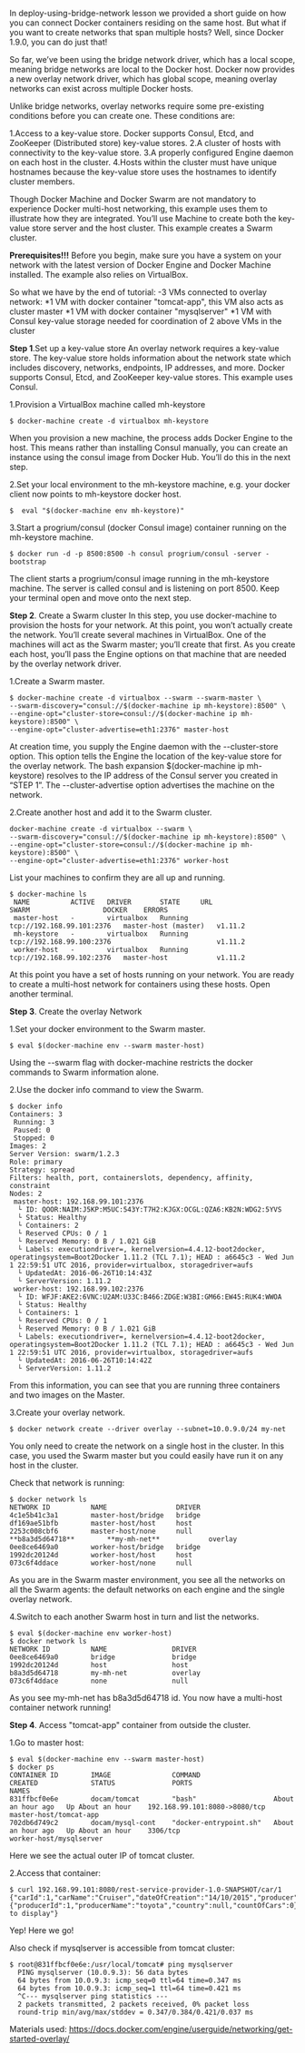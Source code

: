 In deploy-using-bridge-network lesson we provided a short guide on how you can
connect Docker containers residing on the same host.
But what if you want to create networks that span multiple hosts? 
Well, since Docker 1.9.0, you can do just that!

So far, we’ve been using the bridge network driver, which has a local scope, 
meaning bridge networks are local to the Docker host. 
Docker now provides a new overlay network driver, which has global scope, 
meaning overlay networks can exist across multiple Docker hosts. 

Unlike bridge networks, overlay networks require some pre-existing conditions before you can create one. These conditions are:

1.Access to a key-value store. Docker supports Consul, Etcd, and ZooKeeper (Distributed store) key-value stores.
2.A cluster of hosts with connectivity to the key-value store.
3.A properly configured Engine daemon on each host in the cluster.
4.Hosts within the cluster must have unique hostnames because the key-value store uses the hostnames to identify cluster members.

Though Docker Machine and Docker Swarm are not mandatory to experience Docker multi-host networking, 
this example uses them to illustrate how they are integrated. 
You’ll use Machine to create both the key-value store server and the host cluster. This example creates a Swarm cluster.

**Prerequisites!!!**
Before you begin, make sure you have a system on your network with the latest version of Docker Engine and Docker Machine installed. The example also relies on VirtualBox.

So what we have by the end of tutorial:
-3 VMs connected to overlay network:
        *1 VM with docker container "tomcat-app", this VM also acts as cluster master 
        *1 VM with docker container "mysqlserver"
        *1 VM with Consul key-value storage needed for coordination of 2 above VMs in the cluster
      
**Step 1**.Set up a key-value store
An overlay network requires a key-value store. The key-value store holds information about the network state which includes discovery, networks, endpoints, IP addresses, and more. Docker supports Consul, Etcd, and ZooKeeper key-value stores. This example uses Consul.

1.Provision a VirtualBox machine called mh-keystore
```
$ docker-machine create -d virtualbox mh-keystore
```
When you provision a new machine, the process adds Docker Engine to the host. This means rather than installing Consul manually, you can create an instance using the consul image from Docker Hub. You’ll do this in the next step.

2.Set your local environment to the mh-keystore machine, e.g. your docker client now points to mh-keystore docker host.
```
$  eval "$(docker-machine env mh-keystore)"
```

3.Start a progrium/consul (docker Consul image) container running on the mh-keystore machine.
```
$ docker run -d -p 8500:8500 -h consul progrium/consul -server -bootstrap
```
The client starts a progrium/consul image running in the mh-keystore machine. The server is called consul and is listening on port 8500.
Keep your terminal open and move onto the next step.

**Step 2**. Create a Swarm cluster
In this step, you use docker-machine to provision the hosts for your network. At this point, you won’t actually create the network. You’ll create several machines in VirtualBox. One of the machines will act as the Swarm master; you’ll create that first. As you create each host, you’ll pass the Engine options on that machine that are needed by the overlay network driver.

1.Create a Swarm master.
```
$ docker-machine create -d virtualbox --swarm --swarm-master \
--swarm-discovery="consul://$(docker-machine ip mh-keystore):8500" \
--engine-opt="cluster-store=consul://$(docker-machine ip mh-keystore):8500" \
--engine-opt="cluster-advertise=eth1:2376" master-host
```
At creation time, you supply the Engine daemon with the --cluster-store option. This option tells the Engine the location of the key-value store for the overlay network. The bash expansion $(docker-machine ip mh-keystore) resolves to the IP address of the Consul server you created in “STEP 1”. The --cluster-advertise option advertises the machine on the network.

2.Create another host and add it to the Swarm cluster.
```
docker-machine create -d virtualbox --swarm \
--swarm-discovery="consul://$(docker-machine ip mh-keystore):8500" \
--engine-opt="cluster-store=consul://$(docker-machine ip mh-keystore):8500" \
--engine-opt="cluster-advertise=eth1:2376" worker-host
```
List your machines to confirm they are all up and running.
```
$ docker-machine ls
 NAME          ACTIVE   DRIVER       STATE     URL                         SWARM                  DOCKER    ERRORS
 master-host   -        virtualbox   Running   tcp://192.168.99.101:2376   master-host (master)   v1.11.2   
 mh-keystore   -        virtualbox   Running   tcp://192.168.99.100:2376                          v1.11.2   
 worker-host   -        virtualbox   Running   tcp://192.168.99.102:2376   master-host            v1.11.2 
```
At this point you have a set of hosts running on your network. You are ready to create a multi-host network for containers using these hosts.
Open another terminal.

**Step 3**. Create the overlay Network

1.Set your docker environment to the Swarm master.
```
$ eval $(docker-machine env --swarm master-host)
```
Using the --swarm flag with docker-machine restricts the docker commands to Swarm information alone.

2.Use the docker info command to view the Swarm.
```
$ docker info
Containers: 3
 Running: 3
 Paused: 0
 Stopped: 0
Images: 2
Server Version: swarm/1.2.3
Role: primary
Strategy: spread
Filters: health, port, containerslots, dependency, affinity, constraint
Nodes: 2
 master-host: 192.168.99.101:2376
  └ ID: QOOR:NAIM:J5KP:M5UC:543Y:T7H2:KJGX:OCGL:QZA6:KB2N:WDG2:5YVS
  └ Status: Healthy
  └ Containers: 2
  └ Reserved CPUs: 0 / 1
  └ Reserved Memory: 0 B / 1.021 GiB
  └ Labels: executiondriver=, kernelversion=4.4.12-boot2docker, operatingsystem=Boot2Docker 1.11.2 (TCL 7.1); HEAD : a6645c3 - Wed Jun  1 22:59:51 UTC 2016, provider=virtualbox, storagedriver=aufs
  └ UpdatedAt: 2016-06-26T10:14:43Z
  └ ServerVersion: 1.11.2
 worker-host: 192.168.99.102:2376
  └ ID: WFJF:AKE2:6VNC:U2AM:U33C:B466:ZDGE:W3BI:GM66:EW45:RUK4:WWOA
  └ Status: Healthy
  └ Containers: 1
  └ Reserved CPUs: 0 / 1
  └ Reserved Memory: 0 B / 1.021 GiB
  └ Labels: executiondriver=, kernelversion=4.4.12-boot2docker, operatingsystem=Boot2Docker 1.11.2 (TCL 7.1); HEAD : a6645c3 - Wed Jun  1 22:59:51 UTC 2016, provider=virtualbox, storagedriver=aufs
  └ UpdatedAt: 2016-06-26T10:14:42Z
  └ ServerVersion: 1.11.2
```   
From this information, you can see that you are running three containers and two images on the Master.

3.Create your overlay network.
```
$ docker network create --driver overlay --subnet=10.0.9.0/24 my-net
```
You only need to create the network on a single host in the cluster. In this case, you used the Swarm master but you could easily have run it on any host in the cluster.

Check that network is running:
```
$ docker network ls
NETWORK ID          NAME                 DRIVER
4c1e5b41c3a1        master-host/bridge   bridge              
df169ae51bfb        master-host/host     host                
2253c008cbf6        master-host/none     null                
**b8a3d5d64718**        **my-mh-net**            overlay             
0ee8ce6469a0        worker-host/bridge   bridge              
1992dc20124d        worker-host/host     host                
073c6f4ddace        worker-host/none     null
```
As you are in the Swarm master environment, you see all the networks on all the Swarm agents: the default networks on each engine and the single overlay network.

4.Switch to each another Swarm host in turn and list the networks.
```
$ eval $(docker-machine env worker-host)
$ docker network ls
NETWORK ID          NAME                DRIVER
0ee8ce6469a0        bridge              bridge              
1992dc20124d        host                host                
b8a3d5d64718        my-mh-net           overlay             
073c6f4ddace        none                null  
```
As you see my-mh-net has b8a3d5d64718 id. You now have a multi-host container network running!

**Step 4**. Access "tomcat-app" container from outside the cluster.

1.Go to master host:
```
$ eval $(docker-machine env --swarm master-host)
$ docker ps
CONTAINER ID        IMAGE               COMMAND                  CREATED             STATUS              PORTS                           NAMES
831ffbcf0e6e        docam/tomcat        "bash"                   About an hour ago   Up About an hour    192.168.99.101:8080->8080/tcp   master-host/tomcat-app
702db6d749c2        docam/mysql-cont    "docker-entrypoint.sh"   About an hour ago   Up About an hour    3306/tcp                        worker-host/mysqlserver
```
Here we see the actual outer IP of tomcat cluster.

2.Access that container:
```
$ curl 192.168.99.101:8080/rest-service-provider-1.0-SNAPSHOT/car/1
{"carId":1,"carName":"Cruiser","dateOfCreation":"14/10/2015","producer":{"producerId":1,"producerName":"toyota","country":null,"countOfCars":0},"picture":null,"base64EncodedPicture":"Nothing to display"}
```
Yep! Here we go!

Also check if mysqlserver is accessible from tomcat cluster:
```
$ root@831ffbcf0e6e:/usr/local/tomcat# ping mysqlserver
  PING mysqlserver (10.0.9.3): 56 data bytes
  64 bytes from 10.0.9.3: icmp_seq=0 ttl=64 time=0.347 ms
  64 bytes from 10.0.9.3: icmp_seq=1 ttl=64 time=0.421 ms
  ^C--- mysqlserver ping statistics ---
  2 packets transmitted, 2 packets received, 0% packet loss
  round-trip min/avg/max/stddev = 0.347/0.384/0.421/0.037 ms

```

Materials used:
https://docs.docker.com/engine/userguide/networking/get-started-overlay/
